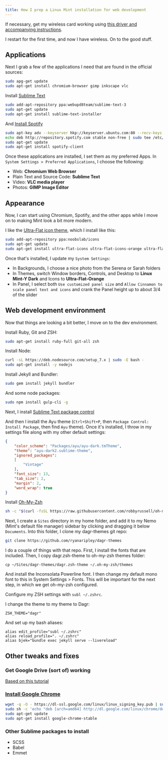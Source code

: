 ```yaml
---
title: How I prep a Linux Mint installation for web development
---
```


If necessary, get my wireless card working using [this driver and accompanying instructions](https://github.com/gnab/rtl8812au).

I restart for the first time, and now I have wireless. On to the good stuff. 

## Applications

Next I grab a few of the applications I need that are found in the official sources:

```sh
sudo apg-get update
sudo apt-get install chromium-browser gimp inkscape vlc
```

Install [Sublime Text](http://askubuntu.com/questions/172698/how-do-i-install-sublime-text-2-3)

```sh
sudo add-apt-repository ppa:webupd8team/sublime-text-3
sudo apt-get update
sudo apt-get install sublime-text-installer
```

And [Install Spotify](https://www.spotify.com/us/download/linux/)

```sh
sudo apt-key adv --keyserver hkp://keyserver.ubuntu.com:80 --recv-keys BBEBDCB318AD50EC6865090613B00F1FD2C19886
echo deb http://repository.spotify.com stable non-free | sudo tee /etc/apt/sources.list.d/spotify.list
sudo apt-get update
sudo apt-get install spotify-client
```

Once these applications are installed, I set them as my preferred Apps. In `System Settings > Preferred Applications`, I choose the following:
- Web: **Chromium Web Browser**
- Plain Text and Source Code: **Sublime Text**
- Video: **VLC media player**
- Photos: **GIMP Image Editor**

## Appearance

Now, I can start using Chromium, Spotify, and the other apps while I move on to making Mint look a bit more modern.

I like the [Ultra-Flat icon theme](http://www.noobslab.com/2015/01/make-linux-more-elegant-with-ultra-flat.html), which I install like this:

```sh
sudo add-apt-repository ppa:noobslab/icons
sudo apt-get update
sudo apt-get install ultra-flat-icons ultra-flat-icons-orange ultra-flat-icons-green
```

Once that's installed, I update my `System Settings`:
- In Backgrounds, I choose a nice photo from the Serena or Sarah folders
- In Themes, switch Window borders, Controls, and Desktop to **Linux Mint-Y Dark** and Icons to **Ultra-Flat-Orange**
- In Panel, I select both `Use customized panel size` and `Allow Cinnamon to scale panel text and icons` and crank the Panel height up to about 3/4 of the slider

## Web development environment

Now that things are looking a bit better, I move on to the dev environment. 

Install Ruby, Git and ZSH:

```sh
sudo apt-get install ruby-full git-all zsh
```

Install Node:

```sh
curl -sL https://deb.nodesource.com/setup_7.x | sudo -E bash -
sudo apt-get install -y nodejs
```

Install Jekyll and Bundler:

```sh
sudo gem install jekyll bundler
```

And some node packages:
```sh
sudo npm install gulp-cli -g
```

Next, I install [Sublime Text package control](https://packagecontrol.io/installation)

And then I install the Ayu theme (`Ctrl+Shift+P`, then `Package Control: Install Package`, then find `Ayu` theme). Once it's installed, I throw in my settings file along with my other default settings:

```json
{
	"color_scheme": "Packages/ayu/ayu-dark.tmTheme",
	"theme": "ayu-dark2.sublime-theme",
	"ignored_packages":
	[
		"Vintage"
	],
	"font_size": 13,
	"tab_size": 2,
	"margin": 2,
	"word_wrap": true
}
```

Install [Oh-My-Zsh](https://github.com/robbyrussell/oh-my-zsh)

```sh
sh -c "$(curl -fsSL https://raw.githubusercontent.com/robbyrussell/oh-my-zsh/master/tools/install.sh)"
```

Next, I create a `Sites` directory in my home folder, and add it to my Nemo (Mint's default file manager) sidebar by clicking and dragging it below `Documents`. Into this folder, I clone my dagr-themes git repo:

```sh
git clone https://github.com/ryanaripley/dagr-themes
```

I do a couple of things with that repo. First, I install the fonts that are included. Then, I copy dagr.zsh-theme to oh-my-zsh themes folder:

```
cp ~/Sites/dagr-themes/dagr.zsh-theme ~/.oh-my-zsh/themes
```
And install the Inconsolata Powerline font. I then change my default mono font to this in System Settings > Fonts. This will be important for the next step, in which we get oh-my-zsh configured. 

Configure my ZSH settings with `subl ~/.zshrc`.

I change the theme to my theme to Dagr:

```
ZSH_THEME="dagr"
```

And set up my bash aliases:

```
alias edit_profile="subl ~/.zshrc"
alias reload_profile=". ~/.zshrc"
alias bjek="bundle exec jekyll serve --livereload"
```

## Other tweaks and fixes

### Get Google Drive (sort of) working

[Based on this tutorial](http://tutorialforlinux.com/2016/07/02/google-drive-client-quickstart-for-linux-mint-18-sarah-lts/)


### [Install Google Chrome](http://askubuntu.com/questions/510056/how-to-install-google-chrome)

```sh
wget -q -O - https://dl-ssl.google.com/linux/linux_signing_key.pub | sudo apt-key add - 
sudo sh -c 'echo "deb [arch=amd64] http://dl.google.com/linux/chrome/deb/ stable main" >> /etc/apt/sources.list.d/google-chrome.list'
sudo apt-get update 
sudo apt-get install google-chrome-stable
```

### Other Sublime packages to install
- SCSS
- Babel
- Emmet


